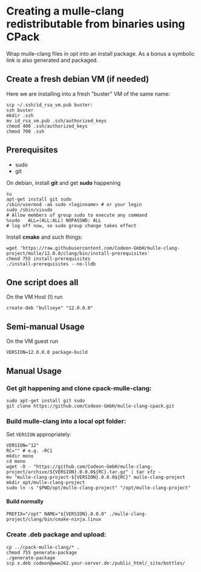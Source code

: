 # Creating a mulle-clang redistributable from binaries using CPack

Wrap mulle-clang files in opt into an install package.
As a bonus a symbolic link is also generated and packaged.

## Create a fresh debian VM (if needed)

Here we are installing into a fresh "buster" VM  of the same name:

```
scp ~/.ssh/id_rsa_vm.pub buster:
ssh buster
mkdir .ssh
mv id_rsa_vm.pub .ssh/authorized_keys
chmod 400 .ssh/authorized_keys
chmod 700 .ssh
```


## Prerequisites

* sudo
* git

On debian, install **git** and get **sudo** happening

```
su
apt-get install git sudo
/sbin/usermod -aG sudo <loginname> # or your login
sudo /sbin/visudo
# Allow members of group sudo to execute any command
%sudo   ALL=(ALL:ALL) NOPASSWD: ALL
# log off now, so sudo group change takes effect
```

Install **cmake** and such things:

```
wget 'https://raw.githubusercontent.com/Codeon-GmbH/mulle-clang-project/mulle/12.0.0/clang/bin/install-prerequisites'
chmod 755 install-prerequisites
./install-prerequisites --no-lldb
```

## One script does all

On the VM Host (!) run

```
create-deb "bullseye" "12.0.0.0"
```


## Semi-manual Usage

On the VM guest run

```
VERSION=12.0.0.0 package-build
```


## Manual Usage

### Get git happening and clone cpack-mulle-clang:

```
sudo apt-get install git sudo
git clone https://github.com/Codeon-GmbH/mulle-clang-cpack.git
```

### Build mulle-clang into a local opt folder:

Set `VERSION` appropriately:

```
VERSION="12"
RC="" # e.g. -RC1
mkdir mono
cd mono
wget -O - "https://github.com/Codeon-GmbH/mulle-clang-project/archive/${VERSION}.0.0.0${RC}.tar.gz" | tar xfz -
mv "mulle-clang-project-${VERSION}.0.0.0${RC}" mulle-clang-project
mkdir opt/mulle-clang-project
sudo ln -s "$PWD/opt/mulle-clang-project" "/opt/mulle-clang-project"
```

####  Build normally

```
PREFIX="/opt" NAME="${VERSION}.0.0.0" ./mulle-clang-project/clang/bin/cmake-ninja.linux
```


### Create .deb package and upload:

```
cp ../cpack-mulle-clang/* .
chmod 755 generate-package
./generate-package
scp x.deb codeon@www262.your-server.de:/public_html/_site/bottles/
```
